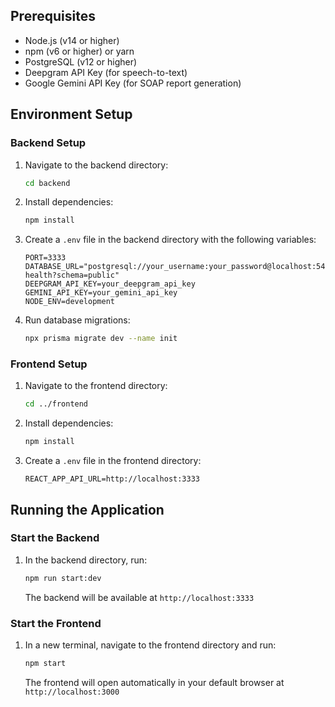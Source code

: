 ## Prerequisites
- Node.js (v14 or higher)
- npm (v6 or higher) or yarn
- PostgreSQL (v12 or higher)
- Deepgram API Key (for speech-to-text)
- Google Gemini API Key (for SOAP report generation)

## Environment Setup

### Backend Setup

1. Navigate to the backend directory:
   ```bash
   cd backend
   ```

2. Install dependencies:
   ```bash
   npm install
   ```

3. Create a `.env` file in the backend directory with the following variables:
   ```env
   PORT=3333
   DATABASE_URL="postgresql://your_username:your_password@localhost:5432/asha-health?schema=public"
   DEEPGRAM_API_KEY=your_deepgram_api_key
   GEMINI_API_KEY=your_gemini_api_key
   NODE_ENV=development
   ```

4. Run database migrations:
   ```bash
   npx prisma migrate dev --name init
   ```

### Frontend Setup

1. Navigate to the frontend directory:
   ```bash
   cd ../frontend
   ```

2. Install dependencies:
   ```bash
   npm install
   ```

3. Create a `.env` file in the frontend directory:
   ```env
   REACT_APP_API_URL=http://localhost:3333
   ```

## Running the Application

### Start the Backend

1. In the backend directory, run:
   ```bash
   npm run start:dev
   ```
   The backend will be available at `http://localhost:3333`

### Start the Frontend

1. In a new terminal, navigate to the frontend directory and run:
   ```bash
   npm start
   ```
   The frontend will open automatically in your default browser at `http://localhost:3000`
